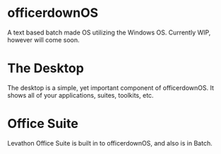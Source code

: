 # officerdownOS
A text based batch made OS utilizing the Windows OS. Currently WIP, however will come soon.
# The Desktop 
The desktop is a simple, yet important component of officerdownOS. It shows all of your applications, suites, toolkits, etc.
# Office Suite
Levathon Office Suite is built in to officerdownOS, and also is in Batch.


